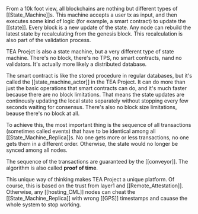 From a 10k foot view, all blockchains are nothing but different types of [[State_Machine]]s.  This machine accepts a user tx as input, and then executes some kind of logic (for example, a smart contract) to update the [[state]]. Every block is a new update of the state. Any node can rebuild the latest state by recalculating from the genesis block. This recalculation is also part of the validation process.

TEA Proejct is also a state machine, but a very different type of state machine. There's no block, there's no TPS, no smart contracts, nand no validators. It's actually more likely a distributed database. 

The smart contract is like the stored procedure in regular databases, but it's called the [[state_machine_actor]] in the TEA Project. It can do more than just the basic operations that smart contracts can do, and it's much faster because there are no block limitations. That means the state updates are continously updating the local state separately without stopping every few seconds waiting for consensus. There's also no block size limitations, beause there's no block at all.

To achieve this, the most important thing is the sequence of all transactions (sometimes called events) that have to be identical among all [[State_Machine_Replica]]s. No one gets more or less transactions, no one gets them in a different order. Otherwise, the state would no longer be synced among all nodes.

The sequence of the transactions are guaranteed by the [[conveyor]]. The algorithm is also called **proof of time**.

This unique way of thinking makes TEA Project a unique platform. Of course, this is based on the trust from layer1 and [[Remote_Attestation]]. Otherwise, any [[hosting_CML]] nodes can cheat the [[State_Machine_Replica]] with wrong [[GPS]] timestamps and cauase the whole system to stop working. 

